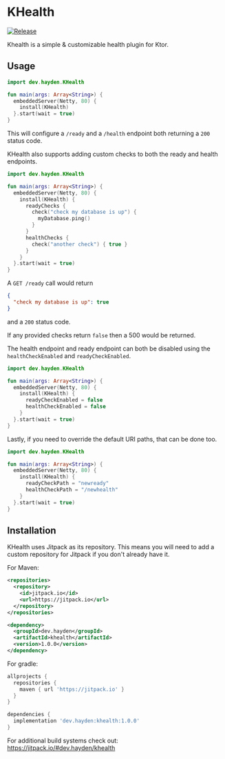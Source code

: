 # KHealth
[![Release](https://jitpack.io/v/haydenmeloche/khealth.svg)](https://jitpack.io/#dev.hayden/khealth)

Khealth is a simple & customizable health plugin for Ktor.

## Usage

```kotlin
import dev.hayden.KHealth

fun main(args: Array<String>) {
  embeddedServer(Netty, 80) {
    install(KHealth)
  }.start(wait = true)
}
```

This will configure a `/ready` and a `/health` endpoint both returning a `200` status code.

KHealth also supports adding custom checks to both the ready and health endpoints.

```kotlin
import dev.hayden.KHealth

fun main(args: Array<String>) {
  embeddedServer(Netty, 80) {
    install(KHealth) {
      readyChecks {
        check("check my database is up") {
          myDatabase.ping()
        }
      }
      healthChecks {
        check("another check") { true }
      }
    }
  }.start(wait = true)
}
```

A `GET /ready` call would return

```json
{
  "check my database is up": true
}
```

and a `200` status code.

If any provided checks return `false` then a 500 would be returned.

The health endpoint and ready endpoint can both be disabled using the `healthCheckEnabled` and
`readyCheckEnabled`.

```kotlin
import dev.hayden.KHealth

fun main(args: Array<String>) {
  embeddedServer(Netty, 80) {
    install(KHealth) {
      readyCheckEnabled = false
      healthCheckEnabled = false
    }
  }.start(wait = true)
}
```

Lastly, if you need to override the default URI paths, that can be done too.

```kotlin
import dev.hayden.KHealth

fun main(args: Array<String>) {
  embeddedServer(Netty, 80) {
    install(KHealth) {
      readyCheckPath = "newready"
      healthCheckPath = "/newhealth"
    }
  }.start(wait = true)
}
```
## Installation
KHealth uses Jitpack as its repository. This means you will need to add a custom repository for Jitpack
if you don't already have it.

For Maven:
```xml
<repositories>
  <repository>
    <id>jitpack.io</id>
    <url>https://jitpack.io</url>
  </repository>
</repositories>
```
```xml
<dependency>
  <groupId>dev.hayden</groupId>
  <artifactId>khealth</artifactId>
  <version>1.0.0</version>
</dependency>
```

For gradle:
```groovy
allprojects {
  repositories {
    maven { url 'https://jitpack.io' }
  }
}
```
```groovy
dependencies {
  implementation 'dev.hayden:khealth:1.0.0'
}
```

For additional build systems check out: https://jitpack.io/#dev.hayden/khealth
